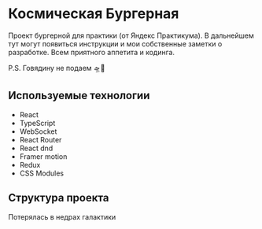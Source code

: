 # Космическая Бургерная

Проект бургерной для практики (от Яндекс Практикума). В дальнейшем тут могут появиться инструкции и мои собственные заметки о разработке. Всем приятного аппетита и кодинга.

P.S. Говядину не подаем 🛸🍔

## Используемые технологии

- React
- TypeScript
- WebSocket
- React Router
- React dnd
- Framer motion
- Redux
- CSS Modules


## Структура проекта
Потерялась в недрах галактики

